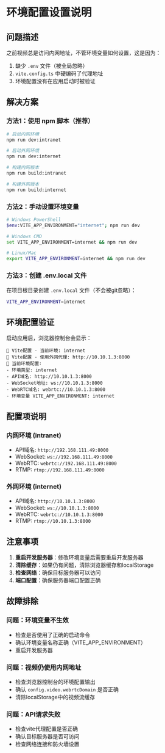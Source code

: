 # 环境配置设置说明

## 问题描述
之前视频总是访问内网地址，不管环境变量如何设置，这是因为：
1. 缺少 `.env` 文件（被全局忽略）
2. `vite.config.ts` 中硬编码了代理地址
3. 环境配置没有在应用启动时被验证

## 解决方案

### 方法1：使用 npm 脚本（推荐）
```bash
# 启动内网环境
npm run dev:intranet

# 启动外网环境  
npm run dev:internet

# 构建内网版本
npm run build:intranet

# 构建外网版本
npm run build:internet
```

### 方法2：手动设置环境变量
```bash
# Windows PowerShell
$env:VITE_APP_ENVIRONMENT="internet"; npm run dev

# Windows CMD
set VITE_APP_ENVIRONMENT=internet && npm run dev

# Linux/Mac
export VITE_APP_ENVIRONMENT=internet && npm run dev
```

### 方法3：创建 .env.local 文件
在项目根目录创建 `.env.local` 文件（不会被git忽略）：
```bash
VITE_APP_ENVIRONMENT=internet
```

## 环境配置验证

启动应用后，浏览器控制台会显示：
```
🔧 Vite配置 - 当前环境: internet
🔧 Vite配置 - 使用外网代理: http://10.10.1.3:8000
🔧 当前环境配置:
- 环境类型: internet
- API域名: http://10.10.1.3:8000
- WebSocket地址: ws://10.10.1.3:8000
- WebRTC域名: webrtc://10.10.1.3:8000
- 环境变量 VITE_APP_ENVIRONMENT: internet
```

## 配置项说明

### 内网环境 (intranet)
- API域名: `http://192.168.111.49:8000`
- WebSocket: `ws://192.168.111.49:8000`
- WebRTC: `webrtc://192.168.111.49:8000`
- RTMP: `rtmp://192.168.111.49:8000`

### 外网环境 (internet)
- API域名: `http://10.10.1.3:8000`
- WebSocket: `ws://10.10.1.3:8000`
- WebRTC: `webrtc://10.10.1.3:8000`
- RTMP: `rtmp://10.10.1.3:8000`

## 注意事项

1. **重启开发服务器**：修改环境变量后需要重启开发服务器
2. **清除缓存**：如果仍有问题，清除浏览器缓存和localStorage
3. **检查网络**：确保目标服务器可以访问
4. **端口配置**：确保服务器端口配置正确

## 故障排除

### 问题：环境变量不生效
- 检查是否使用了正确的启动命令
- 确认环境变量名称正确（VITE_APP_ENVIRONMENT）
- 重启开发服务器

### 问题：视频仍使用内网地址
- 检查浏览器控制台的环境配置输出
- 确认 `config.video.webrtcDomain` 是否正确
- 清除localStorage中的视频流缓存

### 问题：API请求失败
- 检查vite代理配置是否正确
- 确认目标服务器是否可访问
- 检查网络连接和防火墙设置 